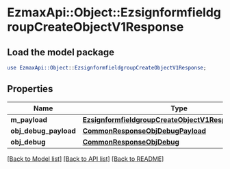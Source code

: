 # EzmaxApi::Object::EzsignformfieldgroupCreateObjectV1Response

## Load the model package
```perl
use EzmaxApi::Object::EzsignformfieldgroupCreateObjectV1Response;
```

## Properties
Name | Type | Description | Notes
------------ | ------------- | ------------- | -------------
**m_payload** | [**EzsignformfieldgroupCreateObjectV1ResponseMPayload**](EzsignformfieldgroupCreateObjectV1ResponseMPayload.md) |  | 
**obj_debug_payload** | [**CommonResponseObjDebugPayload**](CommonResponseObjDebugPayload.md) |  | [optional] 
**obj_debug** | [**CommonResponseObjDebug**](CommonResponseObjDebug.md) |  | [optional] 

[[Back to Model list]](../README.md#documentation-for-models) [[Back to API list]](../README.md#documentation-for-api-endpoints) [[Back to README]](../README.md)


